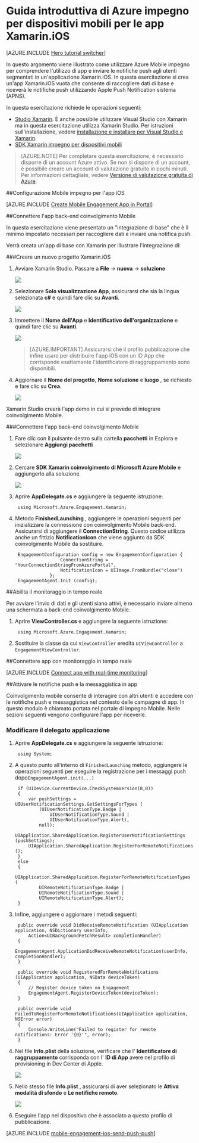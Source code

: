 <properties
    pageTitle="Guida introduttiva di Azure impegno per dispositivi mobili per Xamarin.iOS"
    description="Informazioni su come usare Azure Mobile coinvolgimento con Analitica e delle notifiche Push per App Xamarin.iOS."
    services="mobile-engagement"
    documentationCenter="xamarin"
    authors="piyushjo"
    manager="erikre"
    editor="" />

<tags
    ms.service="mobile-engagement"
    ms.workload="mobile"
    ms.tgt_pltfrm="mobile-xamarin-ios"
    ms.devlang="dotnet"
    ms.topic="hero-article"
    ms.date="08/19/2016"
    ms.author="piyushjo" />

# <a name="get-started-with-azure-mobile-engagement-for-xamarinios-apps"></a>Guida introduttiva di Azure impegno per dispositivi mobili per le app Xamarin.iOS

[AZURE.INCLUDE [Hero tutorial switcher](../../includes/mobile-engagement-hero-tutorial-switcher.md)]

In questo argomento viene illustrato come utilizzare Azure Mobile impegno per comprendere l'utilizzo di app e inviare le notifiche push agli utenti segmentati in un'applicazione Xamarin.iOS.
In questa esercitazione si crea un'app Xamarin.iOS vuota che consente di raccogliere dati di base e riceverà le notifiche push utilizzando Apple Push Notification sistema (APNS).

In questa esercitazione richiede le operazioni seguenti:

+ [Studio Xamarin](http://xamarin.com/studio). È anche possibile utilizzare Visual Studio con Xamarin ma in questa esercitazione utilizza Xamarin Studio. Per istruzioni sull'installazione, vedere [installazione e installare per Visual Studio e Xamarin](https://msdn.microsoft.com/library/mt613162.aspx). 
+ [SDK Xamarin impegno per dispositivi mobili](https://www.nuget.org/packages/Microsoft.Azure.Engagement.Xamarin/)

> [AZURE.NOTE] Per completare questa esercitazione, è necessario disporre di un account Azure attivo. Se non si dispone di un account, è possibile creare un account di valutazione gratuito in pochi minuti. Per informazioni dettagliate, vedere [Versione di valutazione gratuita di Azure](https://azure.microsoft.com/pricing/free-trial/?WT.mc_id=A0E0E5C02&amp;returnurl=http%3A%2F%2Fazure.microsoft.com%2Fen-us%2Fdocumentation%2Farticles%2Fmobile-engagement-xamarin-ios-get-started).

##<a id="setup-azme"></a>Configurazione Mobile impegno per l'app iOS

[AZURE.INCLUDE [Create Mobile Engagement App in Portal](../../includes/mobile-engagement-create-app-in-portal-new.md)]

##<a id="connecting-app"></a>Connettere l'app back-end coinvolgimento Mobile

In questa esercitazione viene presentato un "integrazione di base" che è il minimo impostato necessari per raccogliere dati e inviare una notifica push.

Verrà creata un'app di base con Xamarin per illustrare l'integrazione di:

###<a name="create-a-new-xamarinios-project"></a>Creare un nuovo progetto Xamarin.iOS

1. Avviare Xamarin Studio. Passare a **File** -> **nuova** -> **soluzione** 

    ![][1]

2. Selezionare **Solo visualizzazione App**, assicurarsi che sia la lingua selezionata **c#** e quindi fare clic su **Avanti**.

    ![][2]

3. Immettere il **Nome dell'App** e **Identificativo dell'organizzazione** e quindi fare clic su **Avanti**. 

    ![][3]

    > [AZURE.IMPORTANT] Assicurarsi che il profilo pubblicazione che infine usare per distribuire l'app iOS con un ID App che corrisponde esattamente l'identificatore di raggruppamento sono disponibili. 

4. Aggiornare il **Nome del progetto**, **Nome soluzione** e **luogo** , se richiesto e fare clic su **Crea**.

    ![][4]
 
Xamarin Studio creerà l'app demo in cui si prevede di integrare coinvolgimento Mobile. 

###<a name="connect-your-app-to-mobile-engagement-backend"></a>Connettere l'app back-end coinvolgimento Mobile

1. Fare clic con il pulsante destro sulla cartella **pacchetti** in Esplora e selezionare **Aggiungi pacchetti**

    ![][5]

2. Cercare **SDK Xamarin coinvolgimento di Microsoft Azure Mobile** e aggiungerlo alla soluzione.  

    ![][6]
   
3. Aprire **AppDelegate.cs** e aggiungere la seguente istruzione:

        using Microsoft.Azure.Engagement.Xamarin;

4. Metodo **FinishedLaunching** , aggiungere le operazioni seguenti per inizializzare la connessione con coinvolgimento Mobile back-end. Assicurarsi di aggiungere il **ConnectionString**. Questo codice utilizza anche un fittizio **NotificationIcon** che viene aggiunto da SDK coinvolgimento Mobile da sostituire. 

        EngagementConfiguration config = new EngagementConfiguration {
                        ConnectionString = "YourConnectionStringFromAzurePortal",
                        NotificationIcon = UIImage.FromBundle("close")
                    };
        EngagementAgent.Init (config);

##<a id="monitor"></a>Abilita il monitoraggio in tempo reale

Per avviare l'invio di dati e gli utenti siano attivi, è necessario inviare almeno una schermata a back-end coinvolgimento Mobile.

1. Aprire **ViewController.cs** e aggiungere la seguente istruzione:

        using Microsoft.Azure.Engagement.Xamarin;

2. Sostituire la classe da cui `ViewController` eredita `UIViewController` a `EngagementViewController`. 

##<a id="monitor"></a>Connettere app con monitoraggio in tempo reale

[AZURE.INCLUDE [Connect app with real-time monitoring](../../includes/mobile-engagement-connect-app-with-monitor.md)]

##<a id="integrate-push"></a>Attivare le notifiche push e la messaggistica in app

Coinvolgimento mobile consente di interagire con altri utenti e accedere con le notifiche push e messaggistica nel contesto delle campagne di app. In questo modulo è chiamato portata nel portale di impegno Mobile.
Nelle sezioni seguenti vengono configurare l'app per riceverle.

### <a name="modify-your-application-delegate"></a>Modificare il delegato applicazione

1. Aprire **AppDelegate.cs** e aggiungere la seguente istruzione:

        using System; 

2. A questo punto all'interno di `FinishedLaunching` metodo, aggiungere le operazioni seguenti per eseguire la registrazione per i messaggi push dopo`EngagementAgent.init(...)`

        if (UIDevice.CurrentDevice.CheckSystemVersion(8,0))
        {
            var pushSettings = UIUserNotificationSettings.GetSettingsForTypes (
                (UIUserNotificationType.Badge |
                    UIUserNotificationType.Sound |
                    UIUserNotificationType.Alert),
                null);
            UIApplication.SharedApplication.RegisterUserNotificationSettings (pushSettings);
            UIApplication.SharedApplication.RegisterForRemoteNotifications ();
        }
        else
        {
            UIApplication.SharedApplication.RegisterForRemoteNotificationTypes (
                UIRemoteNotificationType.Badge |
                UIRemoteNotificationType.Sound |
                UIRemoteNotificationType.Alert);
        }

3. Infine, aggiungere o aggiornare i metodi seguenti:

        public override void DidReceiveRemoteNotification (UIApplication application, NSDictionary userInfo, 
            Action<UIBackgroundFetchResult> completionHandler)
        {
            EngagementAgent.ApplicationDidReceiveRemoteNotification(userInfo, completionHandler);
        }

        public override void RegisteredForRemoteNotifications (UIApplication application, NSData deviceToken)
        {
            // Register device token on Engagement
            EngagementAgent.RegisterDeviceToken(deviceToken);
        }

        public override void FailedToRegisterForRemoteNotifications(UIApplication application, NSError error)
        {
            Console.WriteLine("Failed to register for remote notifications: Error '{0}'", error);
        }

4. Nel file **Info.plist** della soluzione, verificare che l' **Identificatore di raggruppamento** corrisponda con l' **ID di App** avere nel profilo di provisioning in Dev Center di Apple. 

    ![][7]

5. Nello stesso file **Info.plist** , assicurarsi di aver selezionato le **Attiva modalità di sfondo** e **Le notifiche remoto**. 

    ![][8]

6. Eseguire l'app nel dispositivo che è associato a questo profilo di pubblicazione. 

[AZURE.INCLUDE [mobile-engagement-ios-send-push-push](../../includes/mobile-engagement-ios-send-push.md)]

<!-- Images. -->
[1]: ./media/mobile-engagement-xamarin-ios-get-started/new-solution.png
[2]: ./media/mobile-engagement-xamarin-ios-get-started/app-type.png
[3]: ./media/mobile-engagement-xamarin-ios-get-started/configure-project-name.png
[4]: ./media/mobile-engagement-xamarin-ios-get-started/configure-project-confirm.png
[5]: ./media/mobile-engagement-xamarin-ios-get-started/add-nuget.png
[6]: ./media/mobile-engagement-xamarin-ios-get-started/add-nuget-azme.png
[7]: ./media/mobile-engagement-xamarin-ios-get-started/info-plist-confirm-bundle.png
[8]: ./media/mobile-engagement-xamarin-ios-get-started/info-plist-configure-push.png
